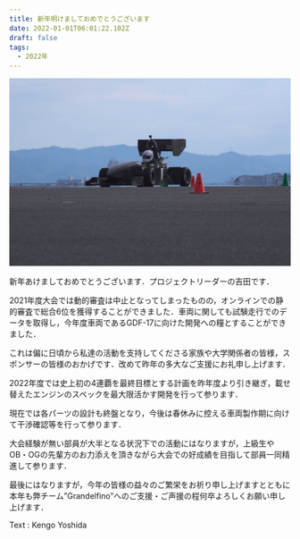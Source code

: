 ```yaml
---
title: 新年明けましておめでとうございます
date: 2022-01-01T06:01:22.102Z
draft: false
tags:
  - 2022年
---
```

![](s__56320004.jpg)

新年あけましておめでとうございます．プロジェクトリーダーの吉田です．

2021年度大会では動的審査は中止となってしまったものの，オンラインでの静的審査で総合6位を獲得することができました．車両に関しても試験走行でのデータを取得し，今年度車両であるGDF-17に向けた開発への糧とすることができました．

これは偏に日頃から私達の活動を支持してくださる家族や大学関係者の皆様，スポンサーの皆様のおかげです．改めて昨年の多大なご支援にお礼申し上げます．

2022年度では史上初の4連覇を最終目標とする計画を昨年度より引き継ぎ，載せ替えたエンジンのスペックを最大限活かす開発を行って参ります．

現在では各パーツの設計も終盤となり，今後は春休みに控える車両製作期に向けて干渉確認等を行って参ります．

大会経験が無い部員が大半となる状況下での活動にはなりますが，上級生やOB・OGの先輩方のお力添えを頂きながら大会での好成績を目指して部員一同精進して参ります．

最後にはなりますが，今年の皆様の益々のご繁栄をお祈り申し上げますとともに本年も弊チーム”Grandelfino”へのご支援・ご声援の程何卒よろしくお願い申し上げます．

Text : Kengo Yoshida